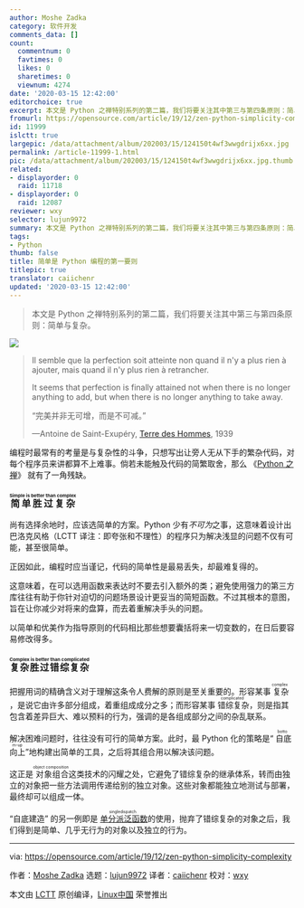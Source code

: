 ```yaml
---
author: Moshe Zadka
category: 软件开发
comments_data: []
count:
  commentnum: 0
  favtimes: 0
  likes: 0
  sharetimes: 0
  viewnum: 4274
date: '2020-03-15 12:42:00'
editorchoice: true
excerpt: 本文是 Python 之禅特别系列的第二篇，我们将要关注其中第三与第四条原则：简单与复杂。
fromurl: https://opensource.com/article/19/12/zen-python-simplicity-complexity
id: 11999
islctt: true
largepic: /data/attachment/album/202003/15/124150t4wf3wwgdrijx6xx.jpg
permalink: /article-11999-1.html
pic: /data/attachment/album/202003/15/124150t4wf3wwgdrijx6xx.jpg.thumb.jpg
related:
- displayorder: 0
  raid: 11718
- displayorder: 0
  raid: 12087
reviewer: wxy
selector: lujun9972
summary: 本文是 Python 之禅特别系列的第二篇，我们将要关注其中第三与第四条原则：简单与复杂。
tags:
- Python
thumb: false
title: 简单是 Python 编程的第一要则
titlepic: true
translator: caiichenr
updated: '2020-03-15 12:42:00'
---
```



> 
> 本文是 Python 之禅特别系列的第二篇，我们将要关注其中第三与第四条原则：简单与复杂。
> 
> 
> 


![](/data/attachment/album/202003/15/124150t4wf3wwgdrijx6xx.jpg)



> 
> Il semble que la perfection soit atteinte non quand il n'y a plus rien à ajouter, mais quand il n'y plus rien à retrancher.
> 
> 
> It seems that perfection is finally attained not when there is no longer anything to add, but when there is no longer anything to take away.
> 
> 
> “完美并非无可增，而是不可减。”
> 
> 
> —Antoine de Saint-Exupéry, [Terre des Hommes](https://en.wikipedia.org/wiki/Wind,_Sand_and_Stars), 1939
> 
> 
> 


编程时最常有的考量是与复杂性的斗争，只想写出让旁人无从下手的繁杂代码，对每个程序员来讲都算不上难事。倘若未能触及代码的简繁取舍，那么 《[Python 之禅](https://www.python.org/dev/peps/pep-0020/)》 就有了一角残缺。


### <ruby> 简单胜过复杂 <rt>  Simple is better than complex </rt></ruby>


尚有选择余地时，应该选简单的方案。Python 少有*不可为*之事，这意味着设计出巴洛克风格（LCTT 译注：即夸张和不理性）的程序只为解决浅显的问题不仅有可能，甚至很简单。


正因如此，编程时应当谨记，代码的简单性是最易丢失，却最难复得的。


这意味着，在可以选用函数来表达时不要去引入额外的类；避免使用强力的第三方库往往有助于你针对迫切的问题场景设计更妥当的简短函数。不过其根本的意图，旨在让你减少对将来的盘算，而去着重解决手头的问题。


以简单和优美作为指导原则的代码相比那些想要囊括将来一切变数的，在日后要容易修改得多。


### <ruby> 复杂胜过错综复杂 <rt>  Complex is better than complicated </rt></ruby>


把握用词的精确含义对于理解这条令人费解的原则是至关重要的。形容某事<ruby> 复杂 <rt>  complex </rt></ruby>，是说它由许多部分组成，着重组成成分之多；而形容某事<ruby> 错综复杂 <rt>  complicated </rt></ruby>，则是指其包含着差异巨大、难以预料的行为，强调的是各组成部分之间的杂乱联系。


解决困难问题时，往往没有可行的简单方案。此时，最 Python 化的策略是“<ruby> 自底向上 <rt>  bottom-up </rt></ruby>”地构建出简单的工具，之后将其组合用以解决该问题。


这正是<ruby> 对象组合 <rt>  object composition </rt></ruby>这类技术的闪耀之处，它避免了错综复杂的继承体系，转而由独立的对象把一些方法调用传递给别的独立对象。这些对象都能独立地测试与部署，最终却可以组成一体。


“自底建造” 的另一例即是<ruby> <a href="https://opensource.com/article/19/5/python-singledispatch">  单分派泛函数 </a> <rt>  singledispatch </rt></ruby>的使用，抛弃了错综复杂的对象之后，我们得到是简单、几乎无行为的对象以及独立的行为。




---


via: <https://opensource.com/article/19/12/zen-python-simplicity-complexity>


作者：[Moshe Zadka](https://opensource.com/users/moshez) 选题：[lujun9972](https://github.com/lujun9972) 译者：[caiichenr](https://github.com/caiichenr) 校对：[wxy](https://github.com/wxy)


本文由 [LCTT](https://github.com/LCTT/TranslateProject) 原创编译，[Linux中国](https://linux.cn/) 荣誉推出